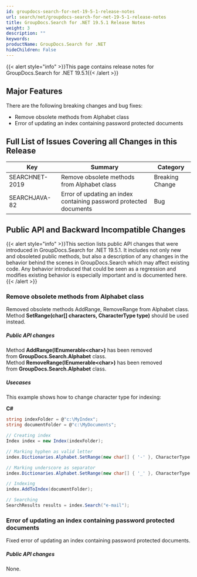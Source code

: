 ```yaml
---
id: groupdocs-search-for-net-19-5-1-release-notes
url: search/net/groupdocs-search-for-net-19-5-1-release-notes
title: GroupDocs.Search for .NET 19.5.1 Release Notes
weight: 3
description: ""
keywords: 
productName: GroupDocs.Search for .NET
hideChildren: False
---
```

{{< alert style="info" >}}This page contains release notes for GroupDocs.Search for .NET 19.5.1{{< /alert >}}

## Major Features

There are the following breaking changes and bug fixes:

*   Remove obsolete methods from Alphabet class
*   Error of updating an index containing password protected documents

## Full List of Issues Covering all Changes in this Release

| Key | Summary | Category |
| --- | --- | --- |
| SEARCHNET-2019 | Remove obsolete methods from Alphabet class | Breaking Change |
| SEARCHJAVA-82 | Error of updating an index containing password protected documents | Bug |

## Public API and Backward Incompatible Changes

{{< alert style="info" >}}This section lists public API changes that were introduced in GroupDocs.Search for .NET 19.5.1. It includes not only new and obsoleted public methods, but also a description of any changes in the behavior behind the scenes in GroupDocs.Search which may affect existing code. Any behavior introduced that could be seen as a regression and modifies existing behavior is especially important and is documented here.{{< /alert >}}

### Remove obsolete methods from Alphabet class

Removed obsolete methods AddRange, RemoveRange from Alphabet class.  
Method **SetRange(char\[\] characters, CharacterType type)** should be used instead.

##### Public API changes

Method **AddRange(IEnumerable\<char>)** has been removed from **GroupDocs.Search.Alphabet** class.  
Method **RemoveRange(IEnumerable\<char>)** has been removed from **GroupDocs.Search.Alphabet** class.

##### Usecases

This example shows how to change character type for indexing:

**C#**

```csharp
string indexFolder = @"c:\MyIndex";
string documentFolder = @"c:\MyDocuments";

// Creating index
Index index = new Index(indexFolder);

// Marking hyphen as valid letter
index.Dictionaries.Alphabet.SetRange(new char[] { '-' }, CharacterType.Letter);

// Marking underscore as separator
index.Dictionaries.Alphabet.SetRange(new char[] { '_' }, CharacterType.Separator);

// Indexing
index.AddToIndex(documentFolder);

// Searching
SearchResults results = index.Search("e-mail");
```

### Error of updating an index containing password protected documents

Fixed error of updating an index containing password protected documents.

##### Public API changes

None.
